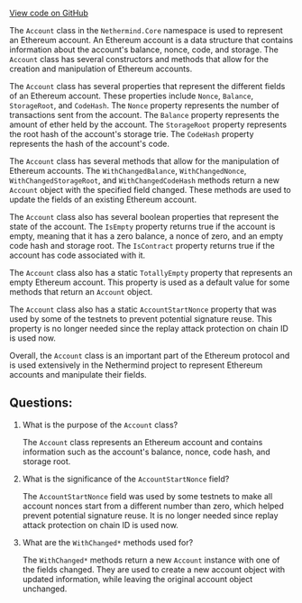 [View code on GitHub](https://github.com/nethermindeth/nethermind/Nethermind.Core/Account.cs)

The `Account` class in the `Nethermind.Core` namespace is used to represent an Ethereum account. An Ethereum account is a data structure that contains information about the account's balance, nonce, code, and storage. The `Account` class has several constructors and methods that allow for the creation and manipulation of Ethereum accounts.

The `Account` class has several properties that represent the different fields of an Ethereum account. These properties include `Nonce`, `Balance`, `StorageRoot`, and `CodeHash`. The `Nonce` property represents the number of transactions sent from the account. The `Balance` property represents the amount of ether held by the account. The `StorageRoot` property represents the root hash of the account's storage trie. The `CodeHash` property represents the hash of the account's code.

The `Account` class has several methods that allow for the manipulation of Ethereum accounts. The `WithChangedBalance`, `WithChangedNonce`, `WithChangedStorageRoot`, and `WithChangedCodeHash` methods return a new `Account` object with the specified field changed. These methods are used to update the fields of an existing Ethereum account.

The `Account` class also has several boolean properties that represent the state of the account. The `IsEmpty` property returns true if the account is empty, meaning that it has a zero balance, a nonce of zero, and an empty code hash and storage root. The `IsContract` property returns true if the account has code associated with it.

The `Account` class also has a static `TotallyEmpty` property that represents an empty Ethereum account. This property is used as a default value for some methods that return an `Account` object.

The `Account` class also has a static `AccountStartNonce` property that was used by some of the testnets to prevent potential signature reuse. This property is no longer needed since the replay attack protection on chain ID is used now.

Overall, the `Account` class is an important part of the Ethereum protocol and is used extensively in the Nethermind project to represent Ethereum accounts and manipulate their fields.
## Questions: 
 1. What is the purpose of the `Account` class?
    
    The `Account` class represents an Ethereum account and contains information such as the account's balance, nonce, code hash, and storage root.

2. What is the significance of the `AccountStartNonce` field?
    
    The `AccountStartNonce` field was used by some testnets to make all account nonces start from a different number than zero, which helped prevent potential signature reuse. It is no longer needed since replay attack protection on chain ID is used now.

3. What are the `WithChanged*` methods used for?
    
    The `WithChanged*` methods return a new `Account` instance with one of the fields changed. They are used to create a new account object with updated information, while leaving the original account object unchanged.